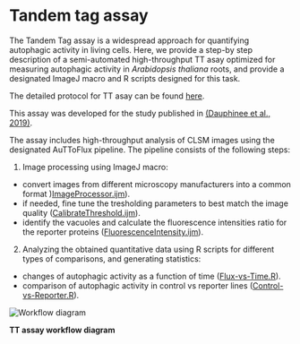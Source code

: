 # Tandem tag assay

The Tandem Tag assay is a widespread approach for quantifying autophagic activity in living cells. Here, we provide a step-by step description of a semi-automated high-throughput TT asay optimized for measuring autophagic activity in <i>Arabidopsis thaliana</i> roots, and provide a designated ImageJ macro and R scripts designed for this task.

The detailed protocol for TT asay can be found [here](https://github.com/jonasoh/AuTToFlux/blob/master/TT%20assay%20protocol/Dauphinee%20et%20al%202019.pdf).

This assay was developed for the study published in [(Dauphinee et al., 2019)](https://doi.org/10.1101/569327). 

The assay includes high-throughput analysis of CLSM images using the designated AuTToFlux pipeline. The pipeline consists of the following steps:
1. Image processing using ImageJ macro:
 - convert images from different microscopy manufacturers into a common format )[ImageProcessor.ijm](https://github.com/jonasoh/AuTToFlux/blob/master/ImageJ%20macro/ImageProcessor.ijm)).
 - if needed, fine tune the tresholding parameters to best match the image quality ([CalibrateThreshold.ijm](https://github.com/jonasoh/AuTToFlux/blob/master/ImageJ%20macro/CalibrateThreshold.ijm)).
 - identify the vacuoles and calculate the fluorescence intensities ratio for the reporter proteins  ([FluorescenceIntensity.ijm](https://github.com/jonasoh/AuTToFlux/blob/master/ImageJ%20macro/FluorescenceIntensity.ijm)).
 
2. Analyzing the obtained quantitative data using R scripts for different types of comparisons, and generating statistics:
- changes of autophagic activity as a function of time ([Flux-vs-Time.R](https://github.com/jonasoh/AuTToFlux/blob/master/R%20scripts/Flux-vs-Time.R)).
- comparison of autophagic activity in control vs reporter lines ([Control-vs-Reporter.R](https://github.com/jonasoh/AuTToFlux/blob/master/R%20scripts/Control-vs-Reporter.R)).

![Workflow diagram](https://user-images.githubusercontent.com/6480370/54531906-c0c39800-4986-11e9-868f-4f0e9ecb9d00.png)

<b>TT assay workflow diagram </b>
